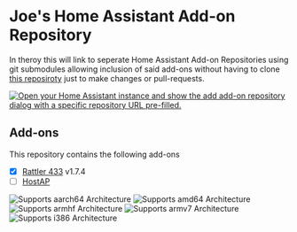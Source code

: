 # Joe's Home Assistant Add-on Repository
In theroy this will link to seperate Home Assistant Add-on Repositories using git submodules allowing inclusion of said add-ons without having to clone [this  reposiroty](https://github.com/CoolJoe72/HA-Add-ons "CoolJoe72/HA-Add-ons") just to make changes or pull-requests. 

[![Open your Home Assistant instance and show the add add-on repository dialog with a specific repository URL pre-filled.](https://my.home-assistant.io/badges/supervisor_add_addon_repository.svg)](https://my.home-assistant.io/redirect/supervisor_add_addon_repository/?repository_url=https%3A%2F%2Fgithub.com%2FCoolJoe72%2FHA-Add-ons)

## Add-ons
This repository contains the following add-ons
- [x] [Rattler 433](https://github.com/CoolJoe72/rattler433) v1.7.4
- [ ] [HostAP]()

![Supports aarch64 Architecture][aarch64-shield]
![Supports amd64 Architecture][amd64-shield]
![Supports armhf Architecture][armhf-shield]
![Supports armv7 Architecture][armv7-shield]
![Supports i386 Architecture][i386-shield]


[aarch64-shield]: https://img.shields.io/badge/aarch64-yes-green.svg
[amd64-shield]: https://img.shields.io/badge/amd64-yes-green.svg
[armhf-shield]: https://img.shields.io/badge/armhf-yes-green.svg
[armv7-shield]: https://img.shields.io/badge/armv7-yes-green.svg
[i386-shield]: https://img.shields.io/badge/i386-yes-green.svg
